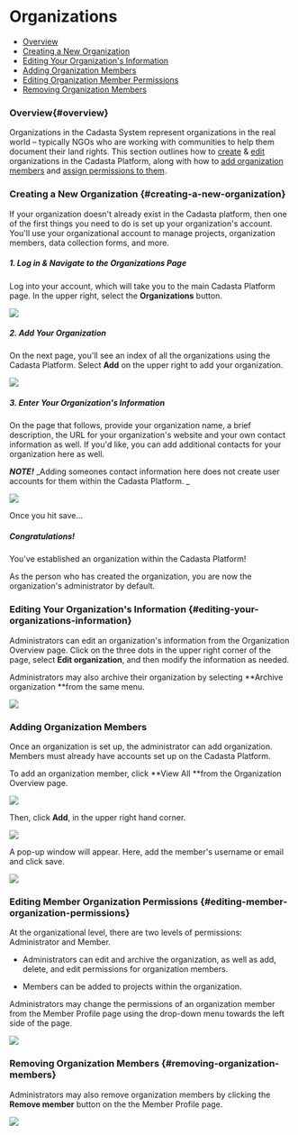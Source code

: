 # Organizations

* [Overview](#overview)
* [Creating a New Organization](#creating-a-new-organization)
* [Editing Your Organization's Information](#editing-your-organizations-information)
* [Adding Organization Members](#adding-organization-members)
* [Editing Organization Member Permissions](#editing-member-organization-permissions)
* [Removing Organization Members](#removing-organization-members)

### Overview{#overview}

Organizations in the Cadasta System represent organizations in the real world – typically NGOs who are working with communities to help them document their land rights. This section outlines how to [create](#creating-a-new-organization) & [edit](#editing-your-organizations-information) organizations in the Cadasta Platform, along with how to [add organization members](#adding-organization-members) and [assign permissions to them](#editing-member-organization-permissions). 

### Creating a New Organization {#creating-a-new-organization}

If your organization doesn't already exist in the Cadasta platform, then one of the first things you need to do is set up your organization's account. You'll use your organizational account to manage projects, organization members, data collection forms, and more.

##### 1. Log in & Navigate to the Organizations Page

Log into your account, which will take you to the main Cadasta Platform page. In the upper right, select the **Organizations** button.

![](/assets/cadasta-main-platform-organization-button.png)

##### 2. Add Your Organization

On the next page, you'll see an index of all the organizations using the Cadasta Platform. Select **Add** on the upper right to add your organization.

![](/assets/add-organization-button.png)

##### 3. Enter Your Organization's Information

On the page that follows, provide your organization name, a brief description, the URL for your organization's website and your own contact information as well. If you'd like, you can add additional contacts for your organization here as well.

_**NOTE!**_ _Adding someones contact information here does not create user accounts for them within the Cadasta Platform. _

![](/assets/add-organization-info.png)

Once you hit save...

##### Congratulations!

You've established an organization within the Cadasta Platform!

As the person who has created the organization, you are now the organization's administrator by default.

### Editing Your Organization's Information {#editing-your-organizations-information}

Administrators can edit an organization's information from the Organization Overview page. Click on the three dots in the upper right corner of the page, select **Edit organization**, and then modify the information as needed.

Administrators may also archive their organization by selecting **Archive organization **from the same menu.

![](/assets/organization-overview-edit-org.png)

### Adding Organization Members

Once an organization is set up, the administrator can add organization. Members must already have accounts set up on the Cadasta Platform.

To add an organization member, click **View All **from the Organization Overview page.

![](/assets/organization-add-member-1.png)

Then, click **Add**, in the upper right hand corner.

![](/assets/organization-add-member-2.png)

A pop-up window will appear. Here, add the member's username or email and click save.

![](/assets/organization-add-member-3.png)

### Editing Member Organization Permissions {#editing-member-organization-permissions}

At the organizational level, there are two levels of permissions: Administrator and Member.

* Administrators can edit and archive the organization, as well as add, delete, and edit permissions for organization members.

* Members can be added to projects within the organization.

Administrators may change the permissions of an organization member from the Member Profile page using the drop-down menu towards the left side of the page. 

![](/assets/organization-add-member-4.png)

### Removing Organization Members {#removing-organization-members}

Administrators may also remove organization members by clicking the **Remove member** button on the the Member Profile page.

![](/assets/organization-add-member-5.png)

